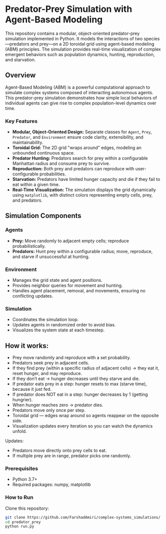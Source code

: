# Predator-Prey Simulation with Agent-Based Modeling

This repository contains a modular, object-oriented predator-prey simulation implemented in Python. It models the interactions of two species—predators and prey—on a 2D toroidal grid using agent-based modeling (ABM) principles. The simulation provides real-time visualization of complex emergent behaviors such as population dynamics, hunting, reproduction, and starvation.


## Overview

Agent-Based Modeling (ABM) is a powerful computational approach to simulate complex systems composed of interacting autonomous agents. This predator-prey simulation demonstrates how simple local behaviors of individual agents can give rise to complex population-level dynamics over time.

### Key Features

- **Modular, Object-Oriented Design:** Separate classes for `Agent`, `Prey`, `Predator`, and `Environment` ensure code clarity, extensibility, and maintainability.
- **Toroidal Grid:** The 2D grid "wraps around" edges, modeling an unbounded continuous space.
- **Predator Hunting:** Predators search for prey within a configurable Manhattan radius and consume prey to survive.
- **Reproduction:** Both prey and predators can reproduce with user-configurable probabilities.
- **Starvation:** Predators have limited hunger capacity and die if they fail to eat within a given time.
- **Real-Time Visualization:** The simulation displays the grid dynamically using `matplotlib`, with distinct colors representing empty cells, prey, and predators.


## Simulation Components

### Agents

- **Prey:** Move randomly to adjacent empty cells; reproduce probabilistically.
- **Predators:** Hunt prey within a configurable radius; move, reproduce, and starve if unsuccessful at hunting.


### Environment

- Manages the grid state and agent positions.
- Provides neighbor queries for movement and hunting.
- Handles agent placement, removal, and movements, ensuring no conflicting updates.

### Simulation

- Coordinates the simulation loop.
- Updates agents in randomized order to avoid bias.
- Visualizes the system state at each timestep.


## How it works:
* Prey move randomly and reproduce with a set probability.
* Predators seek prey in adjacent cells.
* If they find prey (within a specific radius of adjacent cells) → they eat it, reset hunger, and may reproduce.
* If they don’t eat → hunger decreases until they starve and die.
* If predator eats prey in a step: hunger resets to max (starve time), because it just fed.
* If predator does NOT eat in a step: hunger decreases by 1 (getting hungrier).
* When hunger reaches zero → predator dies.
* Predators move only once per step.
* Toroidal grid — edges wrap around so agents reappear on the opposite side.
* Visualization updates every iteration so you can watch the dynamics unfold.

Updates:
* Predators move directly onto prey cells to eat.
* If multiple prey are in range, predator picks one randomly.


### Prerequisites

- Python 3.7+
- Required packages: numpy, matplotlib


### How to Run

Clone this repository:

```bash
git clone https://github.com/FarshadAmiri/complex-systems_simulations/
cd predator_prey
python run.py
